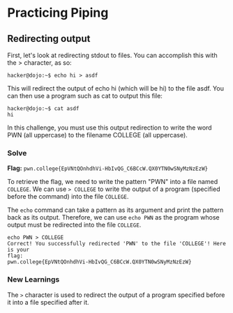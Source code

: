 # Practicing Piping

## Redirecting output
First, let's look at redirecting stdout to files. You can accomplish this with the > character, as so:
```
hacker@dojo:~$ echo hi > asdf
```
This will redirect the output of echo hi (which will be hi) to the file asdf. You can then use a program such as cat to output this file:
```
hacker@dojo:~$ cat asdf
hi
```
In this challenge, you must use this output redirection to write the word PWN (all uppercase) to the filename COLLEGE (all uppercase).


### Solve
**Flag:** `pwn.college{EpVNtQOnhdhVi-HbIvQG_C6BCcW.QX0YTN0wSNyMzNzEzW}`

To retrieve the flag, we need to write the pattern "PWN" into a file named `COLLEGE`. We can use `> COLLEGE` to write the output of a program (specified before the command) into the file `COLLEGE`.

The `echo` command can take a pattern as its argument and print the pattern back as its output. Therefore, we can use `echo PWN` as the program whose output must be redirected into the file `COLLEGE`.
```
echo PWN > COLLEGE
Correct! You successfully redirected 'PWN' to the file 'COLLEGE'! Here is your 
flag:
pwn.college{EpVNtQOnhdhVi-HbIvQG_C6BCcW.QX0YTN0wSNyMzNzEzW}
```

### New Learnings

The `>` character is used to redirect the output of a program specified before it into a file specified after it.
